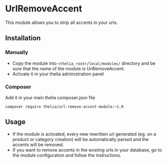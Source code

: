 # UrlRemoveAccent

This module allows you to strip all accents in your urls.

## Installation

### Manually

* Copy the module into ```<thelia_root>/local/modules/``` directory and be sure that the name of the module is UrlRemoveAccent.
* Activate it in your thelia administration panel

### Composer

Add it in your main thelia composer.json file

```
composer require thelia/url-remove-accent-module:~1.0
```

## Usage

- If the module is activated, every new rewritten url generated (eg. on a product or category creation) will be automatically parsed and the accents will be removed.
- If you want to remove accents in the existing urls in your database, go to the module configuration and follow the instructions.
